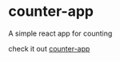 # counter-app
A simple react app for counting

check it out [counter-app](https://victorpro4c.github.io/counter-app/)

